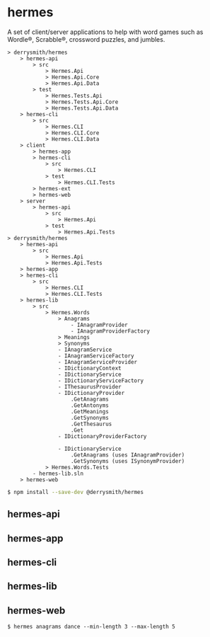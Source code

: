 # hermes

A set of client/server applications to help with word games such as Wordle&reg;, Scrabble&reg;, crossword puzzles, and jumbles.

<!-- badges -->

<!-- overview -->
<!-- install -->

```
> derrysmith/hermes
	> hermes-api
		> src
			> Hermes.Api
			> Hermes.Api.Core
			> Hermes.Api.Data
		> test
			> Hermes.Tests.Api
			> Hermes.Tests.Api.Core
			> Hermes.Tests.Api.Data
	> hermes-cli
		> src
			> Hermes.CLI
			> Hermes.CLI.Core
			> Hermes.CLI.Data
	> client
		> hermes-app
		> hermes-cli
			> src
				> Hermes.CLI
			> test
				> Hermes.CLI.Tests
		> hermes-ext
		> hermes-web
	> server
		> hermes-api
			> src
				> Hermes.Api
			> test
				> Hermes.Api.Tests
> derrysmith/hermes
	> hermes-api
		> src
			> Hermes.Api
			> Hermes.Api.Tests
	> hermes-app
	> hermes-cli
		> src
			> Hermes.CLI
			> Hermes.CLI.Tests
	> hermes-lib
		> src
			> Hermes.Words
				> Anagrams
					- IAnagramProvider
					- IAnagramProviderFactory
				> Meanings
				> Synonyms
				- IAnagramService
				- IAnagramServiceFactory
				- IAnagramServiceProvider
				- IDictionaryContext
				- IDictionaryService
				- IDictionaryServiceFactory
				- IThesaurusProvider
				- IDictionaryProvider
					.GetAnagrams
					.GetAntonyms
					.GetMeanings
					.GetSynonyms
					.GetThesaurus
					.Get
				- IDictionaryProviderFactory

				- IDictionaryService
					.GetAnagrams (uses IAnagramProvider)
					.GetSynonyms (uses ISynonymProvider)
			> Hermes.Words.Tests
		- hermes-lib.sln
	> hermes-web
```

```sh
$ npm install --save-dev @derrysmith/hermes
```

## hermes-api
## hermes-app
## hermes-cli
## hermes-lib
## hermes-web

`$ hermes anagrams dance --min-length 3 --max-length 5`